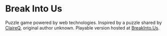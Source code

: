 # Break Into Us

Puzzle game powered by web technologies. Inspired by a puzzle shared by [ClaireQ](https://github.com/ClaireQ), original author unknown. Playable version hosted at [BreakInto.Us](https://breakinto.us/).
